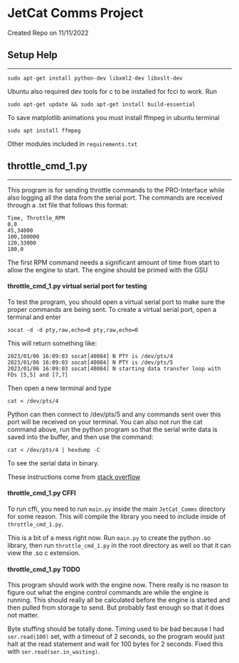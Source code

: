 # JetCat Comms Project
Created Repo on 11/11/2022


## Setup Help
------------
```
sudo apt-get install python-dev libxml2-dev libxslt-dev
```

Ubuntu also required dev tools for c to be installed for fcci to work. Run
```
sudo apt-get update && sudo apt-get install build-essential
```

To save matplotlib animations you must install ffmpeg in ubuntu terminal
```
sudo apt install ffmpeg
```
Other modules included in `requirements.txt`
## throttle_cmd_1.py
------------

This program is for sending throttle commands to the PRO-Interface while also logging all the data from the serial port. The commands are received through a .txt file that follows this format:
```
Time, Throttle_RPM
0,0
45,34000
100,100000
120,33000
180,0
```
The first RPM command needs a significant amount of time from start to allow the engine to start. The engine should be primed with the GSU 
#### throttle_cmd_1.py virtual serial port for testing

To test the program, you should open a virtual serial port to make sure the proper commands are being sent. To create a virtual serial port, open a terminal and enter
```
socat -d -d pty,raw,echo=0 pty,raw,echo=0
```
This will return something like:
```
2023/01/06 16:09:03 socat[40084] N PTY is /dev/pts/4
2023/01/06 16:09:03 socat[40084] N PTY is /dev/pts/5
2023/01/06 16:09:03 socat[40084] N starting data transfer loop with FDs [5,5] and [7,7]
```

Then open a new terminal and type
```
cat < /dev/pts/4
```
Python can then connect to /dev/pts/5 and any commands sent over this port will be received on your terminal. You can also not run the cat command above, run the python program so that the serial write data is saved into the buffer, and then use the command:
```
cat < /dev/pts/4 | hexdump -C
```
To see the serial data in binary.

These instructions come from [stack overflow](https://stackoverflow.com/questions/52187/virtual-serial-port-for-linux)

#### throttle_cmd_1.py CFFI

To run cffi, you need to run `main.py` inside the main `JetCat_Comms` directory for some reason. This will compile the library you need to include inside of `throttle_cmd_1.py`.

This is a bit of a mess right now. Run `main.py` to create the python .so library, then run `throttle_cmd_1.py` in the root directory as well so that it can view the .so c extension.

#### throttle_cmd_1.py TODO

This program should work with the engine now. There really is no reason to figure out what the engine control commands are while the engine is running. This should really all be calculated before the engine is started and then pulled from storage to send. But probably fast enough so that it does not matter.

Byte stuffing should be totally done. Timing used to be bad because I had `ser.read(100)` set, with a timeout of 2 seconds, so the program would just halt at the read statement and wait for 100 bytes for 2 seconds. Fixed this with `ser.read(ser.in_waiting)`.